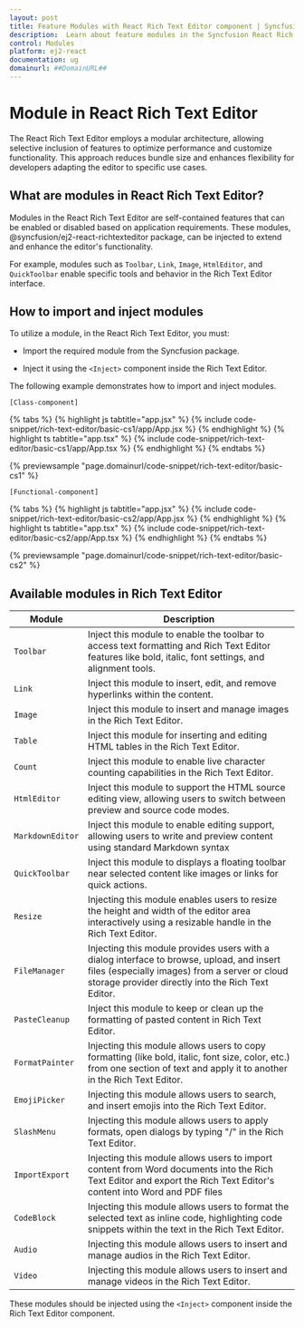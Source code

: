 ```yaml
---
layout: post
title: Feature Modules with React Rich Text Editor component | Syncfusion
description:  Learn about feature modules in the Syncfusion React Rich Text Editor component of Syncfusion Essential JS 2 and more details.
control: Modules
platform: ej2-react
documentation: ug
domainurl: ##DomainURL##
---
```


# Module in React Rich Text Editor

The React Rich Text Editor employs a modular architecture, allowing selective inclusion of features to optimize performance and customize functionality. This approach reduces bundle size and enhances flexibility for developers adapting the editor to specific use cases.

## What are modules in React Rich Text Editor?

Modules in the React Rich Text Editor are self-contained features that can be enabled or disabled based on application requirements. These modules,  @syncfusion/ej2-react-richtexteditor package, can be injected to extend and enhance the editor's functionality.

For example, modules such as `Toolbar`, `Link`, `Image`, `HtmlEditor`, and `QuickToolbar` enable specific tools and behavior in the Rich Text Editor interface.

## How to import and inject modules

To utilize a module, in the React Rich Text Editor, you must:

* Import the required module from the Syncfusion package.

* Inject it using the `<Inject>` component inside the Rich Text Editor.

The following example demonstrates how to import and inject modules.

`[Class-component]`

{% tabs %}
{% highlight js tabtitle="app.jsx" %}
{% include code-snippet/rich-text-editor/basic-cs1/app/App.jsx %}
{% endhighlight %}
{% highlight ts tabtitle="app.tsx" %}
{% include code-snippet/rich-text-editor/basic-cs1/app/App.tsx %}
{% endhighlight %}
{% endtabs %}

 {% previewsample "page.domainurl/code-snippet/rich-text-editor/basic-cs1" %}

`[Functional-component]`

{% tabs %}
{% highlight js tabtitle="app.jsx" %}
{% include code-snippet/rich-text-editor/basic-cs2/app/App.jsx %}
{% endhighlight %}
{% highlight ts tabtitle="app.tsx" %}
{% include code-snippet/rich-text-editor/basic-cs2/app/App.tsx %}
{% endhighlight %}
{% endtabs %}

 {% previewsample "page.domainurl/code-snippet/rich-text-editor/basic-cs2" %}

## Available modules in Rich Text Editor

| Module | Description |
|------|-------------|
| `Toolbar` | Inject this module to enable the toolbar to access text formatting and Rich Text Editor features like bold, italic, font settings, and alignment tools. |
| `Link` | Inject this module to insert, edit, and remove hyperlinks within the content. |
| `Image` | Inject this module to insert and manage images in the Rich Text Editor. |
| `Table` | Inject this module for inserting and editing HTML tables in the Rich Text Editor. |
| `Count` | Inject this module to enable live character counting capabilities in the Rich Text Editor. |
| `HtmlEditor` | Inject this module to support the HTML source editing view, allowing users to switch between preview and source code modes. |
| `MarkdownEditor` | Inject this module to enable editing support, allowing users to write and preview content using standard Markdown syntax |
| `QuickToolbar` | Inject this module to displays a floating toolbar near selected content like images or links for quick actions. |
| `Resize` | Injecting this module enables users to resize the height and width of the editor area interactively using a resizable handle in the Rich Text Editor. |
| `FileManager` | Injecting this module provides users with a dialog interface to browse, upload, and insert files (especially images) from a server or cloud storage provider directly into the Rich Text Editor. |
| `PasteCleanup` | Inject this module to keep or clean up the formatting of pasted content in Rich Text Editor. |
| `FormatPainter` | Injecting this module allows users to copy formatting (like bold, italic, font size, color, etc.) from one section of text and apply it to another in the Rich Text Editor. |
| `EmojiPicker` | Injecting this module allows users to search, and insert emojis into the Rich Text Editor. |
| `SlashMenu` | Injecting this module allows users to apply formats, open dialogs by typing "/" in the Rich Text Editor. |
| `ImportExport` | Injecting this module allows users to import content from Word documents into the Rich Text Editor and export the Rich Text Editor's content into Word and PDF files |
| `CodeBlock` | Injecting this module allows users to format the selected text as inline code, highlighting code snippets within the text in the Rich Text Editor. |
| `Audio` | Injecting this module allows users to insert and manage audios in the Rich Text Editor. |
| `Video` | Injecting this module allows users to insert and manage videos in the Rich Text Editor. |

These modules should be injected using the `<Inject>` component inside the Rich Text Editor component.